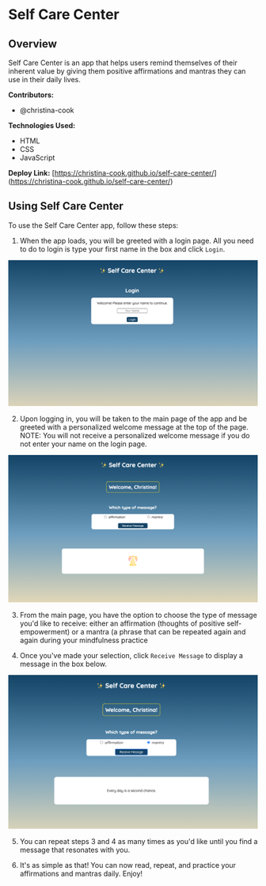 # Self Care Center

## Overview
Self Care Center is an app that helps users remind themselves of their inherent value by giving them positive affirmations and mantras they can use in their daily lives.

**Contributors:**
- @christina-cook

**Technologies Used:**
- HTML
- CSS
- JavaScript

**Deploy Link:** [https://christina-cook.github.io/self-care-center/] (https://christina-cook.github.io/self-care-center/)

## Using Self Care Center
To use the Self Care Center app, follow these steps:

1. When the app loads, you will be greeted with a login page. All you need to do to login is type your first name in the box and click `Login`.

![Screenshot of login page](assets/README-images/login-page.png)

2. Upon logging in, you will be taken to the main page of the app and be greeted with a personalized welcome message at the top of the page. NOTE: You will not receive a personalized welcome message if you do not enter your name on the login page.

![Screenshot of welcome message](assets/README-images/welcome-message.png)

3. From the main page, you have the option to choose the type of message you'd like to receive: either an affirmation (thoughts of positive self-empowerment) or a mantra (a phrase that can be repeated again and again during your mindfulness practice

4. Once you've made your selection, click `Receive Message` to display a message in the box below.

![Screenshot of login page](assets/README-images/message-selection.png)

5. You can repeat steps 3 and 4 as many times as you'd like until you find a message that resonates with you.

6. It's as simple as that! You can now read, repeat, and practice your affirmations and mantras daily. Enjoy!
